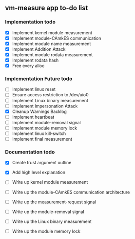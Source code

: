 ## vm-measure app to-do list

### Implementation todo
- [x] Implement kernel module measurement
- [x] Implement module-CAmkES communication
- [x] Implement module name measurement
- [x] Implement Addition Attack
- [x] Implement module rodata measurement
- [x] Implement rodata hash
- [x] Free every alloc

### Implementation Future todo
- [ ] Implement linux reset
- [ ] Ensure access restriction to /dev/uio0
- [ ] Implement Linux binary measurement
- [ ] Implement Impersonation Attack
- [x] Cleanup Warnings Backlog
- [ ] Implement heartbeat
- [ ] Implement module-removal signal
- [ ] Implement module memory lock
- [ ] Implement linux kill-switch
- [ ] Implement final measurement

### Documentation todo
- [x] Create trust argument outline
- [x] Add high level explanation
- [ ] Write up kernel module measurement
- [ ] Write up the module-CAmkES communication architecture
- [ ] Write up the measurement-request signal
- [ ] Write up the module-removal signal
- [ ] Write up the Linux binary measurement
- [ ] Write up the module memory lock

